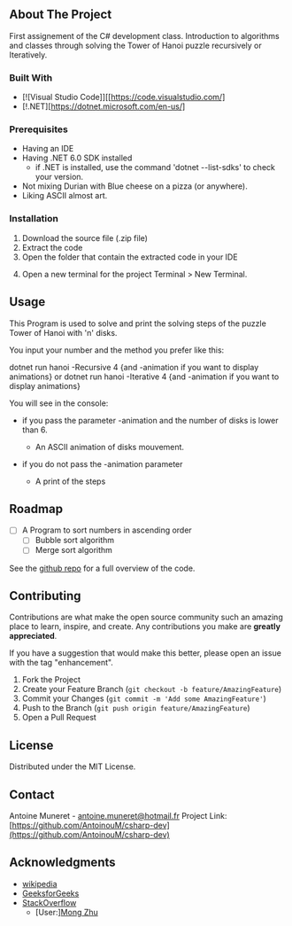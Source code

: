 <!-- ABOUT THE PROJECT -->
## About The Project
First assignement of the C# development class. Introduction to algorithms and classes through solving the Tower of Hanoi puzzle recursively or Iteratively.


### Built With

* [![Visual Studio Code]][[https://code.visualstudio.com/]
* [!.NET][https://dotnet.microsoft.com/en-us/]


<!-- GETTING STARTED -->
### Prerequisites

* Having an IDE
* Having .NET 6.0 SDK installed <!-- link in Built with above -->
    * if .NET is installed, use the command 'dotnet --list-sdks' to check your version.
* Not mixing Durian with Blue cheese on a pizza (or anywhere).
* Liking ASCII almost art.

### Installation

1. Download the source file (.zip file)
2. Extract the code
3. Open the folder that contain the extracted code in your IDE
<!-- The next step are for VS code, if you use another IDE please refer to the documentation -->
4. Open a new terminal for the project Terminal > New Terminal.


<!-- USAGE EXAMPLES -->
## Usage

This Program is used to solve and print the solving steps of the puzzle Tower of Hanoi with 'n' disks.

You input your number and the method you prefer like this:

dotnet run hanoi -Recursive 4 {and -animation if you want to display animations}
or
dotnet run hanoi -Iterative 4 {and -animation if you want to display animations}

You will see in the console:
- if you pass the parameter -animation and the number of disks is lower than 6.
  - An ASCII animation of disks mouvement.

- if you do not pass the -animation parameter
  - A print of the steps 


<!-- ROADMAP -->
## Roadmap

- [ ] A Program to sort numbers in ascending order
    - [ ] Bubble sort algorithm
    - [ ] Merge sort algorithm

See the [github repo](https://github.com/AntoinouM/csharp-dev) for a full overview of the code.


<!-- CONTRIBUTING -->
## Contributing

Contributions are what make the open source community such an amazing place to learn, inspire, and create. Any contributions you make are **greatly appreciated**.

If you have a suggestion that would make this better, please open an issue with the tag "enhancement".

1. Fork the Project
2. Create your Feature Branch (`git checkout -b feature/AmazingFeature`)
3. Commit your Changes (`git commit -m 'Add some AmazingFeature'`)
4. Push to the Branch (`git push origin feature/AmazingFeature`)
5. Open a Pull Request


<!-- LICENSE -->
## License

Distributed under the MIT License.


<!-- CONTACT -->
## Contact

Antoine Muneret - antoine.muneret@hotmail.fr
Project Link: [https://github.com/AntoinouM/csharp-dev](https://github.com/AntoinouM/csharp-dev)

<!-- ACKNOWLEDGMENTS -->
## Acknowledgments

* [wikipedia](https://en.wikipedia.org/wiki/Tower_of_Hanoi)
* [GeeksforGeeks](https://www.geeksforgeeks.org/c-program-for-tower-of-hanoi/)
* [StackOverflow](https://stackoverflow.com/)
    * [User:][Mong Zhu](https://stackoverflow.com/users/5174469/mong-zhu)
